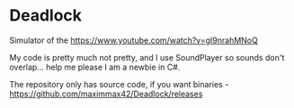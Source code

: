 # Deadlock
Simulator of the https://www.youtube.com/watch?v=gI9nrahMNoQ

My code is pretty much not pretty, and I use SoundPlayer so sounds don't overlap... help me please I am a newbie in C#.

The repository only has source code, if you want binaries - https://github.com/maximmax42/Deadlock/releases

